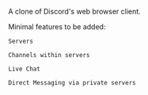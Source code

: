 A clone of Discord's web browser client.

Minimal features to be added: 

    Servers
    
    Channels within servers
    
    Live Chat
    
    Direct Messaging via private servers
    
